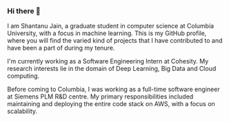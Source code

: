 ### Hi there 👋

I am Shantanu Jain, a graduate student in computer science at Columbia University, with a focus in machine learning. This is my GitHub profile, where you will find the varied kind of projects that I have contributed to and have been a part of during my tenure.

I'm currently working as a Software Engineering Intern at Cohesity. My research interests lie in the domain of Deep Learning, Big Data and Cloud computing. 

Before coming to Columbia, I was working as a full-time software engineer at Siemens PLM R&D centre. My primary responsibilities included maintaining and deploying the entire code stack on AWS, with a focus on scalability. 

<!-- It was during my internships that I developed an interest in Machine Learning.  -->



<!--
**shantanu-jain-2142/shantanu-jain-2142** is a ✨ _special_ ✨ repository because its `README.md` (this file) appears on your GitHub profile.

Here are some ideas to get you started:

- 🔭 I’m currently working on ...
- 🌱 I’m currently learning ...
- 👯 I’m looking to collaborate on ...
- 🤔 I’m looking for help with ...
- 💬 Ask me about ...
- 📫 How to reach me: ...
- 😄 Pronouns: ...
- ⚡ Fun fact: ...
-->
